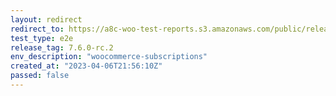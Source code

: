 ```yaml
---
layout: redirect
redirect_to: https://a8c-woo-test-reports.s3.amazonaws.com/public/release/7.6.0-rc.2/woocommerce-subscriptions/e2e/index.html
test_type: e2e
release_tag: 7.6.0-rc.2
env_description: "woocommerce-subscriptions"
created_at: "2023-04-06T21:56:10Z"
passed: false
---
```

